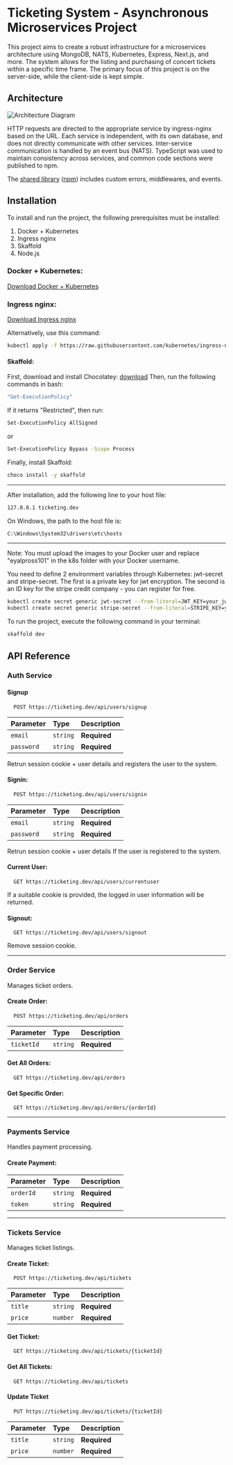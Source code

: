 # Ticketing System - Asynchronous Microservices Project

This project aims to create a robust infrastructure for a microservices architecture using MongoDB, NATS, Kubernetes, Express, Next.js, and more. The system allows for the listing and purchasing of concert tickets within a specific time frame. The primary focus of this project is on the server-side, while the client-side is kept simple.

## Architecture

![Architecture Diagram](https://github.com/eyalItzhak/microservices_projects/assets/62293316/4140b6b1-8125-4c56-a8fa-7fd9fec75327)

HTTP requests are directed to the appropriate service by ingress-nginx based on the URL. Each service is independent, with its own database, and does not directly communicate with other services. Inter-service communication is handled by an event bus (NATS). TypeScript was used to maintain consistency across services, and common code sections were published to npm.

The [shared library](https://github.com/eyalItzhak/microservices-common) ([npm](https://www.npmjs.com/package/@eyaltickets/common)) includes custom errors, middlewares, and events.

## Installation

To install and run the project, the following prerequisites must be installed:

1. Docker + Kubernetes
2. Ingress nginx
3. Skaffold
4. Node.js

### Docker + Kubernetes:

[Download Docker + Kubernetes](https://www.docker.com/)

### Ingress nginx:

[Download Ingress nginx](https://kubernetes.github.io/ingress-nginx)

Alternatively, use this command:

```bash
kubectl apply -f https://raw.githubusercontent.com/kubernetes/ingress-nginx/controller-v1.8.2/deploy/static/provider/cloud/deploy.yaml
```

#### Skaffold:

First, download and install Chocolatey:
[download](https://chocolatey.org/install)
Then, run the following commands in bash:

```bash
"Get-ExecutionPolicy"
```

If it returns "Restricted", then run:

```bash
Set-ExecutionPolicy AllSigned
```

or

```bash
Set-ExecutionPolicy Bypass -Scope Process
```

Finally, install Skaffold:

```bash
choco install -y skaffold
```

---

After installation, add the following line to your host file:

```bash
127.0.0.1 ticketing.dev
```

On Windows, the path to the host file is:

```bash
C:\Windows\System32\drivers\etc\hosts
```

---

Note: You must upload the images to your Docker user and replace "eyalpross101" in the k8s folder with your Docker username.

You need to define 2 environment variables through Kubernetes: jwt-secret and stripe-secret.
The first is a private key for jwt encryption.
The second is an ID key for the stripe credit company - you can register for free.

```bash
kubectl create secret generic jwt-secret --from-literal=JWT_KEY=your_jwt_key_here
kubectl create secret generic stripe-secret --from-literal=STRIPE_KEY=your_stripe_key_here
```

To run the project, execute the following command in your terminal:

```bash
skaffold dev
```

## API Reference

### Auth Service

#### Signup

```http
  POST https://ticketing.dev/api/users/signup
```

| Parameter  | Type     | Description  |
| :--------- | :------- | :----------- |
| `email`    | `string` | **Required** |
| `password` | `string` | **Required** |

Retrun session cookie + user details and registers the user to the system.

#### Signin:

```http
  POST https://ticketing.dev/api/users/signin
```

| Parameter  | Type     | Description  |
| :--------- | :------- | :----------- |
| `email`    | `string` | **Required** |
| `password` | `string` | **Required** |

Retrun session cookie + user details If the user is registered to the system.

#### Current User:

```http
  GET https://ticketing.dev/api/users/currentuser
```

If a suitable cookie is provided, the logged in user information will be returned.

#### Signout:

```http
  GET https://ticketing.dev/api/users/signout
```

Remove session cookie.

---

### Order Service

Manages ticket orders.

#### Create Order:

```http
  POST https://ticketing.dev/api/orders
```

| Parameter  | Type     | Description  |
| :--------- | :------- | :----------- |
| `ticketId` | `string` | **Required** |

#### Get All Orders:

```http
  GET https://ticketing.dev/api/orders
```

#### Get Specific Order:

```http
  GET https://ticketing.dev/api/orders/{orderId}
```

---

### Payments Service

Handles payment processing.

#### Create Payment:

| Parameter | Type     | Description  |
| :-------- | :------- | :----------- |
| `orderId` | `string` | **Required** |
| `token`   | `string` | **Required** |

---

### Tickets Service

Manages ticket listings.

#### Create Ticket:

```http
  POST https://ticketing.dev/api/tickets
```

| Parameter | Type     | Description  |
| :-------- | :------- | :----------- |
| `title`   | `string` | **Required** |
| `price`   | `number` | **Required** |

#### Get Ticket:

```http
  GET https://ticketing.dev/api/tickets/{ticketId}
```

#### Get All Tickets:

```http
  GET https://ticketing.dev/api/tickets
```

#### Update Ticket

```http
  PUT https://ticketing.dev/api/tickets/{ticketId}
```

| Parameter | Type     | Description  |
| :-------- | :------- | :----------- |
| `title`   | `string` | **Required** |
| `price`   | `number` | **Required** |
